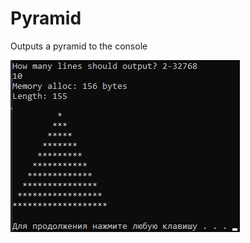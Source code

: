 Pyramid
=======
Outputs a pyramid to the console

<img src="https://raw.githubusercontent.com/wend4r/Pyramid/master/.github/preview.png">